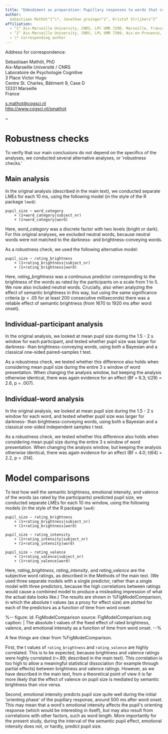 ```yaml
---
title: "Embodiment as preparation: Pupillary responses to words that convey a sense of brightness or darkness (Supplementary Information)"
author:
  Sebastiaan Mathôt^1^\*, Jonathan grainger^1^, Kristof Strijkers^2^
affiliation:
  - ^1^ Aix-Marseille University, CNRS, LPC UMR 7290, Marseille, France
  - ^2^ Aix-Marseille University, CNRS, LPL UMR 7309, Aix-en-Provence, France
  - \* Corresponding author
---
```


Address for correspondence:

Sebastiaan Mathôt, PhD  \
Aix-Marseille Université / CNRS  \
Laboratoire de Psychologie Cognitive  \
3 Place Victor Hugo  \
Centre St. Charles, Bâtiment 9, Case D  \
13331 Marseille  \
France

<s.mathot@cogsci.nl>  \
<http://www.cogsci.nl/smathot>

~

# Robustness checks

To verify that our main conclusions do not depend on the specifics of the analyses, we conducted several alternative analyses, or 'robustness checks.'

## Main analysis

In the original analysis (described in the main text), we conducted separate LMEs for each 10 ms, using the following model (in the style of the R package `lme4`):

	pupil_size ~ word_category
		+ (1+word_category|subject_nr)
		+ (1+word_category|word)

Here, *word_category* was a discrete factor with two levels (bright or dark). For this original analyses, we excluded neutral words, because neutral words were not matched to the darkness- and brightness-conveying words.

As a robustness check, we used the following alternative model:

	pupil_size ~ rating_brightness
		+ (1+rating_brightness|subject_nr)
		+ (1+rating_brightness|word)

Here, *rating_brightness* was a continuous predictor corresponding to the brightness of the words as rated by the participants on a scale from 1 to 5. We now also included neutral words. Crucially, also when analyzing the effect of semantic brightness in this way, but using the same significance criteria (p < .05 for at least 200 consecutive milliseconds) there was a reliable effect of semantic brightness (from 1670 to 1920 ms after word onset).

## Individual-participant analysis

In the original analysis, we looked at mean pupil size during the 1.5 - 2 s window for each participant, and tested whether pupil size was larger for darkness- than brightness-conveying words, using both a Bayesian and a classical one-sided paired-samples t test.

As a robustness check, we tested whether this difference also holds when considering mean pupil size during the entire 3 s window of word presentation. When changing the analysis window, but keeping the analysis otherwise identical, there was again evidence for an effect (Bf = 6.3; t(29) = 2.6, p = .007).

## Individual-word analysis

In the original analysis, we looked at mean pupil size during the 1.5 - 2 s window for each word, and tested whether pupil size was larger for darkness- than brightness-conveying words, using both a Bayesian and a classical one-sided independent samples t test.

As a robustness check, we tested whether this difference also holds when considering mean pupil size during the entire 3 s window of word presentation. When changing the analysis window, but keeping the analysis otherwise identical, there was again evidence for an effect (Bf = 4.0; t(64) = 2.2, p = .014).

# Model comparisons

To test how well the semantic brightness, emotional intensity, and valence of the words (as rated by the participants) predicted pupil size, we conducted separate LMEs for each 10 ms window, using the following models (in the style of the R package `lme4`):

	pupil_size ~ rating_brightness
		+ (1+rating_brightness|subject_nr)
		+ (1+rating_brightness|word)

	pupil_size ~ rating_intensity
		+ (1+rating_intensity|subject_nr)
		+ (1+rating_intensity|word)

	pupil_size ~ rating_valence
		+ (1+rating_valence|subject_nr)
		+ (1+rating_valence|word)

Here, *rating_brightness*, *rating_intensity*, and *rating_valence* are the subjective word ratings, as described in the Methods of the main text. (We used three separate models with a single predictor, rather than a single model with three predictors, because the high correlations between ratings would cause a combined model to produce a misleading impression of what the actual data looks like.) The results are shown in %FigModelComparison, in which the absolute t values (as a proxy for effect size) are plotted for each of the predictors as a function of time from word onset:

%--
figure:
  id: FigModelComparison
  source: FigModelComparison.svg
  caption: |
   The absolute t values of the fixed effect of rated brightness, valence, and emotional intensity as a function of time from word onset.
--%

A few things are clear from %FigModelComparison.

First, the t values of `rating_brightness` and `rating_valence` are highly correlated. This is to be expected, because brightness and valence ratings were highly correlated (r=.89; described in the main text). This correlation is too high to allow a meaningful statistical dissociation (for example through partial effects) between brightness and valence ratings. However, as we have described in the main text, from a theoretical point of view it is far more likely that the effect of valence on pupil size is mediated by semantic brightness than vice versa.

Second, emotional intensity predicts pupil size quite well during the initial 'orienting phase' of the pupillary response, around 500 ms after word onset. This may mean that a word's emotional intensity affects the pupil's orienting response (which would be interesting in itself), but may also result from correlations with other factors, such as word length. More importantly for the present study, during the interval of the semantic pupil effect, emotional intensity does not, or hardly, predict pupil size.
